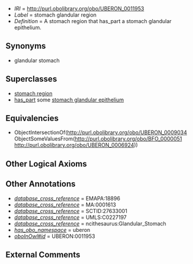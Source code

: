  * *IRI* = http://purl.obolibrary.org/obo/UBERON_0011953
 * *Label* = stomach glandular region
 * *Definition* = A stomach region that has_part a stomach glandular epithelium.

## Synonyms

 * glandular stomach

## Superclasses

 * [stomach region](../../UBERON/34/UBERON_0009034.md)
 * [has_part](../../BFO/51/BFO_0000051.md) some [stomach glandular epithelium](../../UBERON/24/UBERON_0006924.md)

## Equivalencies

 * ObjectIntersectionOf(<http://purl.obolibrary.org/obo/UBERON_0009034> ObjectSomeValuesFrom(<http://purl.obolibrary.org/obo/BFO_0000051> <http://purl.obolibrary.org/obo/UBERON_0006924>))

## Other Logical Axioms


## Other Annotations

 * *[database_cross_reference](../../ef/oboInOwl#hasDbXref.md)* = EMAPA:18896
 * *[database_cross_reference](../../ef/oboInOwl#hasDbXref.md)* = MA:0001613
 * *[database_cross_reference](../../ef/oboInOwl#hasDbXref.md)* = SCTID:27633001
 * *[database_cross_reference](../../ef/oboInOwl#hasDbXref.md)* = UMLS:C0227197
 * *[database_cross_reference](../../ef/oboInOwl#hasDbXref.md)* = ncithesaurus:Glandular_Stomach
 * *[has_obo_namespace](../../ce/oboInOwl#hasOBONamespace.md)* = uberon
 * *[oboInOwl#id](../../id/oboInOwl#id.md)* = UBERON:0011953

## External Comments

